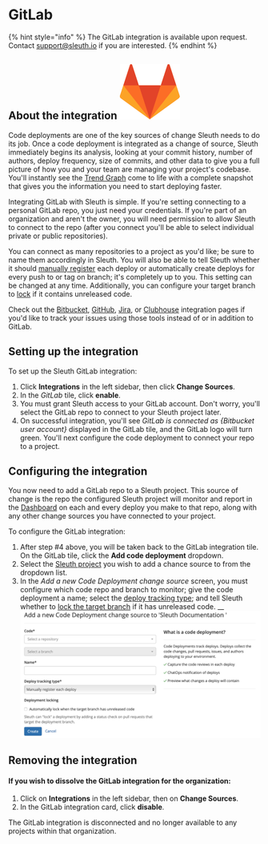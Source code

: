 # GitLab

{% hint style="info" %}
The GitLab integration is available upon request. Contact [support@sleuth.io](mailto:support@sleuth.io?subject=GitLab%20integration) if you are interested. 
{% endhint %}

## About the integration ![](../../../.gitbook/assets/gitlab-logo.svg) 

Code deployments are one of the key sources of change Sleuth needs to do its job. Once a code deployment is integrated as a change of source, Sleuth immediately begins its analysis, looking at your commit history, number of authors, deploy frequency, size of commits, and other data to give you a full picture of how you and your team are managing your project's codebase. You'll instantly see the [Trend Graph](../../../resources/terminology.md#dashboard) come to life with a complete snapshot that gives you the information you need to start deploying faster.

Integrating GitLab with Sleuth is simple. If you're setting connecting to a personal GitLab repo, you just need your credentials. If you're part of an organization and aren't the owner, you will need permission to allow Sleuth to connect to the repo \(after you connect you'll be able to select individual private or public repositories\).

You can connect as many repositories to a project as you'd like; be sure to name them accordingly in Sleuth. You will also be able to tell Sleuth whether it should [manually register](../../manual-changes.md) each deploy or automatically create deploys for every push to or tag on branch; it's completely up to you. This setting can be changed at any time. Additionally, you can configure your target branch to [lock](../../../resources/terminology.md#locking) if it contains unreleased code.

Check out the [Bitbucket](bitbucket.md), [GitHub](github.md), [Jira](../../issue-trackers/jira.md), or [Clubhouse](../../issue-trackers/clubhouse.md) integration pages if you'd like to track your issues using those tools instead of or in addition to GitLab.

## Setting up the integration

To set up the Sleuth GitLab integration: 

1. Click **Integrations** in the left sidebar, then click **Change Sources**. 
2. In the _GitLab_ tile, click **enable**. 
3. You must grant Sleuth access to your GitLab account. Don't worry, you'll select the GitLab repo to connect to your Sleuth project later. 
4. On successful integration, you'll see _GitLab is connected as {Bitbucket user account}_ displayed in the GitLab tile, and the GitLab logo will turn green. You'll next configure the code deployment to connect your repo to a project. 

## Configuring the integration

You now need to add a GitLab repo to a Sleuth project. This source of change is the repo the configured Sleuth project will monitor and report in the [Dashboard](../../../dashboard/) on each and every deploy you make to that repo, along with any other change sources you have connected to your project. 

To configure the GitLab integration: 

1. After step \#4 above, you will be taken back to the GitLab integration tile. On the GitLab tile, click the **Add code deployment** dropdown. 
2. Select the [Sleuth project](../../../projects.md) you wish to add a chance source to from the dropdown list. 
3. In the _Add a new Code Deployment change source_ screen, you must configure which code repo and branch to monitor; give the code deployment a name; select the [deploy tracking type](../../../resources/terminology.md#deploy-tracking-type); and tell Sleuth whether to [lock the target branch](../../../resources/terminology.md#deployment-locking) if it has unreleased code.  __![](../../../.gitbook/assets/bitbucket-add-code-deployment-change-source.png) 

## Removing the integration

#### If you wish to dissolve the **GitLab** integration for the organization: 

1. Click on **Integrations** in the left sidebar, then on **Change Sources**. 
2. In the GitLab integration card, click **disable**.

The GitLab integration is disconnected and no longer available to any projects within that organization. 

